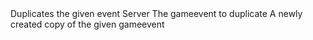 <function name="DuplicateEvent" parent="gameevent" type="libraryfunc">
	<description>
		Duplicates the given event
		<added version="0.5"></added>
	</description>
	<realm>Server</realm>
	<args>
		<arg name="event" type="IGameEvent">The gameevent to duplicate</arg>
	</args>
	<rets>
		<ret name="event" type="IGameEvent">A newly created copy of the given gameevent</ret>
	</rets>
</function>